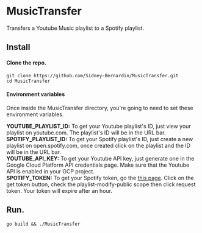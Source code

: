 # MusicTransfer

Transfers a Youtube Music playlist to a Spotify playlist.

## Install

#### Clone the repo.
```
git clone https://github.com/Sidney-Bernardin/MusicTransfer.git
cd MusicTransfer
```

#### Environment variables
Once inside the MusicTransfer directory, you're going to need to set these environment variables.<br>

<strong>YOUTUBE_PLAYLIST_ID:</strong> To get your Youtube playlist's ID, just view your playlist on youtube.com. The playlist's ID will be in the URL bar.<br>
<strong>SPOTIFY_PLAYLIST_ID:</strong> To get your Spotify playlist's ID, just create a new playlist on open.spotify.com, once created click on the playlist  and the ID will be in the URL bar.<br>
<strong>YOUTUBE_API_KEY:</strong> To get your Youtube API key, just generate one in the Google Cloud Platform API credentials page. Make sure that the Youtube API is enabled in your GCP project.<br>
<strong>SPOTIFY_TOKEN:</strong> To get your Spotify token, go the <a href="https://developer.spotify.com/console/get-album/" target="_blank">this page</a>. Click on the get token button, check the playlist-modify-public scope then click request token. Your token will expire after an hour.<br>

## Run.
```
go build && ./MusicTransfer
```
